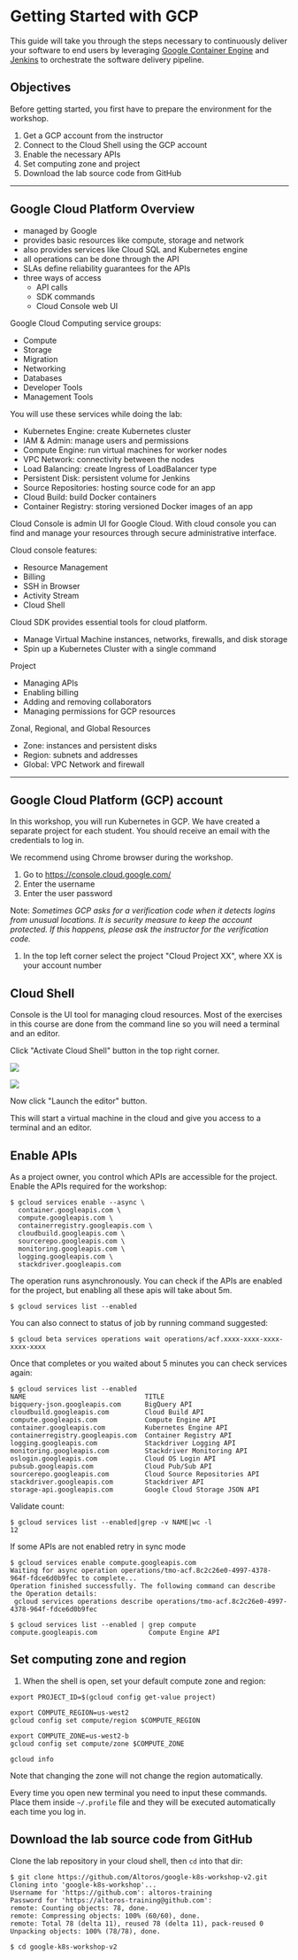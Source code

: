 Getting Started with GCP
===============

This guide will take you through the steps necessary to continuously deliver your software to end users by leveraging [Google Container Engine](https://cloud.google.com/container-engine/) and [Jenkins](https://jenkins.io) to orchestrate the software delivery pipeline.

Objectives
----------

Before getting started, you first have to prepare the environment for the workshop.

1. Get a GCP account from the instructor
1. Connect to the Cloud Shell using the GCP account
1. Enable the necessary APIs
1. Set computing zone and project
1. Download the lab source code from GitHub

---

Google Cloud Platform Overview
------------------------------

- managed by Google
- provides basic resources like compute, storage and network
- also provides services like Cloud SQL and Kubernetes engine
- all operations can be done through the API
- SLAs define reliability guarantees for the APIs
- three ways of access
  - API calls
  - SDK commands
  - Cloud Console web UI

Google Cloud Computing service groups:

- Compute
- Storage
- Migration
- Networking
- Databases
- Developer Tools
- Management Tools

You will use these services while doing the lab:

- Kubernetes Engine: create Kubernetes cluster
- IAM & Admin: manage users and permissions
- Compute Engine: run virtual machines for worker nodes
- VPC Network: connectivity between the nodes
- Load Balancing: create Ingress of LoadBalancer type
- Persistent Disk: persistent volume for Jenkins
- Source Repositories: hosting source code for an app
- Cloud Build: build Docker containers
- Container Registry: storing versioned Docker images of an app

Cloud Console is admin UI for Google Cloud. With cloud console you can find and manage your resources through secure administrative interface.

Cloud console features:

- Resource Management
- Billing
- SSH in Browser
- Activity Stream
- Cloud Shell

Cloud SDK provides essential tools for cloud platform.

- Manage Virtual Machine instances, networks, firewalls, and disk storage
- Spin up a Kubernetes Cluster with a single command

Project

- Managing APIs
- Enabling billing
- Adding and removing collaborators
- Managing permissions for GCP resources

Zonal, Regional, and Global Resources

- Zone: instances and persistent disks
- Region: subnets and addresses
- Global: VPC Network and firewall

---

Google Cloud Platform (GCP) account
-----------------------------------

In this workshop, you will run Kubernetes in GCP. We have created a separate project for each student. You should receive an email with the credentials to log in.

We recommend using Chrome browser during the workshop.

1. Go to https://console.cloud.google.com/
1. Enter the username
1. Enter the user password

  Note: *Sometimes GCP asks for a verification code when it detects logins from unusual locations. It is security measure to keep the account protected. If this happens, please ask the instructor for the verification code.*

1. In the top left corner select the project "Cloud Project XX", where XX is your account number

Cloud Shell
-----------

Console is the UI tool for managing cloud resources. Most of the exercises in this course are done from the command line so you will need a terminal and an editor.

Click "Activate Cloud Shell" button in the top right corner.

  ![](docs/img/cloud-shell.png)

  ![](docs/img/cloud-shell-prompt.png)

Now click "Launch the editor" button.

This will start a virtual machine in the cloud and give you access to a terminal and an editor.

Enable APIs
-----------

As a project owner, you control which APIs are accessible for the project. Enable the APIs required for the workshop:

```
$ gcloud services enable --async \
  container.googleapis.com \
  compute.googleapis.com \
  containerregistry.googleapis.com \
  cloudbuild.googleapis.com \
  sourcerepo.googleapis.com \
  monitoring.googleapis.com \
  logging.googleapis.com \
  stackdriver.googleapis.com
```

The operation runs asynchronously. You can check if the APIs are enabled for the project, but enabling all these apis will take about 5m.

```
$ gcloud services list --enabled
```

You can also connect to status of job by running command suggested:

```
$ gcloud beta services operations wait operations/acf.xxxx-xxxx-xxxx-xxxx-xxxx
```

Once that completes or you waited about 5 minutes you can check services again:

```
$ gcloud services list --enabled
NAME                              TITLE
bigquery-json.googleapis.com      BigQuery API
cloudbuild.googleapis.com         Cloud Build API
compute.googleapis.com            Compute Engine API
container.googleapis.com          Kubernetes Engine API
containerregistry.googleapis.com  Container Registry API
logging.googleapis.com            Stackdriver Logging API
monitoring.googleapis.com         Stackdriver Monitoring API
oslogin.googleapis.com            Cloud OS Login API
pubsub.googleapis.com             Cloud Pub/Sub API
sourcerepo.googleapis.com         Cloud Source Repositories API
stackdriver.googleapis.com        Stackdriver API
storage-api.googleapis.com        Google Cloud Storage JSON API
```

Validate count:

```
$ gcloud services list --enabled|grep -v NAME|wc -l
12
```

If some APIs are not enabled retry in sync mode

```
$ gcloud services enable compute.googleapis.com
Waiting for async operation operations/tmo-acf.8c2c26e0-4997-4378-964f-fdce6d0b9fec to complete...
Operation finished successfully. The following command can describe the Operation details:
 gcloud services operations describe operations/tmo-acf.8c2c26e0-4997-4378-964f-fdce6d0b9fec
```

```
$ gcloud services list --enabled | grep compute
compute.googleapis.com             Compute Engine API
```

Set computing zone and region
-----------------------------

1. When the shell is open, set your default compute zone and region:

```shell
export PROJECT_ID=$(gcloud config get-value project)

export COMPUTE_REGION=us-west2
gcloud config set compute/region $COMPUTE_REGION

export COMPUTE_ZONE=us-west2-b
gcloud config set compute/zone $COMPUTE_ZONE

gcloud info
```

Note that changing the zone will not change the region automatically.

Every time you open new terminal you need to input these commands. Place them inside `~/.profile` file and they will be executed automatically each time you log in.

Download the lab source code from GitHub
------------------------------------

Clone the lab repository in your cloud shell, then `cd` into that dir:

  ```
  $ git clone https://github.com/Altoros/google-k8s-workshop-v2.git
  Cloning into 'google-k8s-workshop'...
  Username for 'https://github.com': altoros-training
  Password for 'https://altoros-training@github.com':
  remote: Counting objects: 78, done.
  remote: Compressing objects: 100% (60/60), done.
  remote: Total 78 (delta 11), reused 78 (delta 11), pack-reused 0
  Unpacking objects: 100% (78/78), done.

  $ cd google-k8s-workshop-v2
  ```

